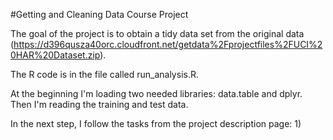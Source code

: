 #Getting and Cleaning Data Course Project

The goal of the project is to obtain a tidy data set from the original data (https://d396qusza40orc.cloudfront.net/getdata%2Fprojectfiles%2FUCI%20HAR%20Dataset.zip).

The R code is in the file called run_analysis.R.

At the beginning I'm loading two needed libraries: data.table and dplyr. Then I'm reading the training and test data.

In the next step, I follow the tasks from the project description page:
1) 
